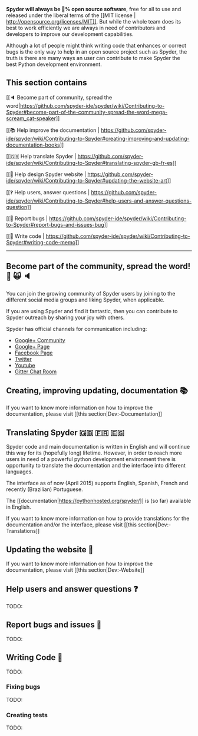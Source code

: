 **Spyder will always be :100:% open source software**, free for all to use and released under the liberal terms of the [[MIT license | http://opensource.org/licenses/MIT]]. But while the whole team does its best to work efficiently we are always in need of contributors and developers to improve our development capabilities. 

Although a lot of people might think writing code that enhances or correct bugs is the only way to help in an open source project such as Spyder, the truth is there are many ways an user can contribute to make Spyder the best Python development environment.

This section contains
---------------------

[[:speaker: Become part of community, spread the word|https://github.com/spyder-ide/spyder/wiki/Contributing-to-Spyder#become-part-of-the-community-spread-the-word-mega-scream_cat-speaker]]

[[:books: Help improve the documentation | https://github.com/spyder-ide/spyder/wiki/Contributing-to-Spyder#creating-improving-and-updating-documentation-books]]

[[:gb: Help translate Spyder | https://github.com/spyder-ide/spyder/wiki/Contributing-to-Spyder#translating-spyder-gb-fr-es]]

[[:art: Help design Spyder website | https://github.com/spyder-ide/spyder/wiki/Contributing-to-Spyder#updating-the-website-art]]

[[:question: Help users, answer questions | https://github.com/spyder-ide/spyder/wiki/Contributing-to-Spyder#help-users-and-answer-questions-question]]

[[:bug: Report bugs | https://github.com/spyder-ide/spyder/wiki/Contributing-to-Spyder#report-bugs-and-issues-bug]]

[[:memo: Write code | https://github.com/spyder-ide/spyder/wiki/Contributing-to-Spyder#writing-code-memo]]


---


## Become part of the community, spread the word! :mega: :scream_cat: :speaker:
You can join the growing community of Spyder users by joining to the different social media groups and liking Spyder, when applicable.

If you are using Spyder and find it fantastic, then you can contribute to Spyder outreach by sharing your joy with others. 

Spyder has official channels for communication including:
* [Google+ Community](https://plus.google.com/communities/112932801653352854842)
* [Google+ Page](https://plus.google.com/107193318474220481102/posts)
* [Facebook Page](https://www.facebook.com/SpyderIDE)
* [Twitter](https://www.twitter.com/Spyder_IDE)
* [Youtube](https://www.youtube.com/channel/UCK0uCG7DVzKUAhaw8veitkw)
* [Gitter Chat Room](https://gitter.im/spyder-ide/public)


## Creating, improving updating, documentation :books: 
If you want to know more information on how to improve the documentation, please visit [[this section|Dev:-Documentation]]

## Translating Spyder :gb: :fr: :es:
Spyder code and main documentation is written in English and will continue this way for its (hopefully long) lifetime. However, in order to reach more users in need of a powerful python development environment there is opportunity to translate the documentation and the interface into different languages.

The interface as of now (April 2015) supports English, Spanish, French and recently (Brazilian) Portuguese.

The [[documentation|https://pythonhosted.org/spyder/]] is (so far) available in English.

If you want to know more information on how to provide translations for the documentation and/or the interface, please visit [[this section|Dev:-Translations]]

## Updating the website :art: 
If you want to know more information on how to improve the documentation, please visit [[this section|Dev:-Website]]

## Help users and answer questions :question: 
TODO:

## Report bugs and issues :bug: 
TODO:


## Writing Code :memo:
TODO:

### Fixing bugs
TODO:

### Creating tests
TODO: